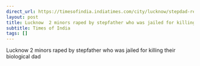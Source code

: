 ```yaml
---
direct_url: https://timesofindia.indiatimes.com/city/lucknow/stepdad-repeatedly-raped-us-claim-two-minor-sisters/articleshow/123462092.cms
layout: post
title: Lucknow  2 minors raped by stepfather who was jailed for killing their biological dad
subtitle: Times of India
tags: []
---
```


Lucknow  2 minors raped by stepfather who was jailed for killing their biological dad
